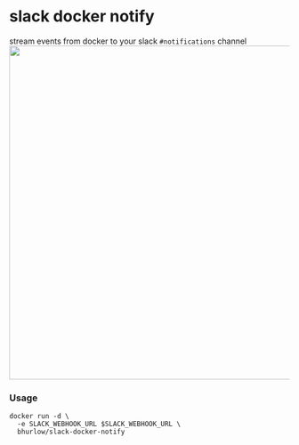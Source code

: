# slack docker notify

stream events from docker to your slack `#notifications` channel 
<img style="width:600px;" src="https://raw.githubusercontent.com/bhurlow/slocker/master/pic.png" />

### Usage

```
docker run -d \
  -e SLACK_WEBHOOK_URL $SLACK_WEBHOOK_URL \
  bhurlow/slack-docker-notify 
```


